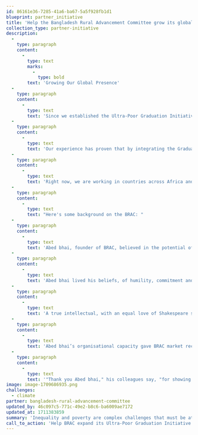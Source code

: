 ```yaml
---
id: 86161e36-7285-41a6-ba67-5a5f928fb1d1
blueprint: partner_initiative
title: 'Help the Bangladesh Rural Advancement Committee grow its global presence.'
collection_type: partner-initiative
description:
  -
    type: paragraph
    content:
      -
        type: text
        marks:
          -
            type: bold
        text: 'Growing Our Global Presence'
  -
    type: paragraph
    content:
      -
        type: text
        text: 'Since we established the Ultra-Poor Graduation Initiative in 2016, BRAC has expanded it to 14 countries around the globe.'
  -
    type: paragraph
    content:
      -
        type: text
        text: 'Our experience has proven that by integrating the Graduation approach into existing poverty alleviation programs, we can achieve positive, long-term impacts for people in extreme poverty in a wide variety of poverty contexts.'
  -
    type: paragraph
    content:
      -
        type: text
        text: 'Right now, we are working in countries across Africa and Asia to support government adoption of Graduation and further scale our approach — all with the goal of enabling 4.6 million more households to lift themselves from extreme poverty by 2026.'
  -
    type: paragraph
    content:
      -
        type: text
        text: "Here's some background on the BRAC: "
  -
    type: paragraph
    content:
      -
        type: text
        text: 'Abed bhai, founder of BRAC, believed in the potential of every person. He wanted to create a world where every person had the opportunity to realise that potential. BRAC grew under Abed bhai’s dogged work ethic, data-driven approach and the magnitude of his vision. He saw inequality and poverty as complex challenges that must be attacked from multiple fronts to systemically eradicate them. Grounded in that philosophy, BRAC’s unique integrated development model emerged, combining social development, humanitarian response, social enterprise, social investments and a university. Throughout all of these initiatives, improving the lives of women and girls was, and still remains, the focus of BRAC’s work. As Abed bhai said many times, “I have met many defeated men in my life. I have never met a defeated woman.”'
  -
    type: paragraph
    content:
      -
        type: text
        text: 'Abed bhai lived his beliefs, of humility, commitment and empathy, through his everyday actions. He would arrive at work early and would usually not leave the office until at least 7pm. He ate USD 0.5 (BDT45) staff meals from the staff canteen every day, and it was a common sight to see his tiffin (meal) box being taken up in the elevator to his office. He spent long periods of time with the people BRAC served, often in rural villages, listening to their needs and challenges. He refused to stay in expensive accommodation when he travelled outside of Bangladesh on BRAC’s work and was known for always asking people not only about work, but also about their hobbies and families, remembering previous conversations with people many years after meeting them. After the sale of his flat in London, Abed bhai did not own another property, choosing to live in rented accommodation until the end of his life.'
  -
    type: paragraph
    content:
      -
        type: text
        text: 'A true intellectual, with an equal love of Shakespeare sonnets and Tagore poems, Abed bhai often recited poetry. He could recall poems of over 100 lines by heart, and often entranced staff with powerful, impromptu recitations. He was fascinated by books, art and culture, and quietly financially supported many social and cultural initiatives in Bangladesh, including literary festivals, the early films of Tareque Masud and other budding artists. He often expressed the aim of development as not just providing people with the opportunity to access basic human rights, but as providing all people with the opportunity to enjoy art and literature. BRAC’s multi-million dollar craft and lifestyle brand Aarong grew out of the desire to create livelihood opportunities for women in rural areas, but also to preserve and celebrate craft traditions such as the UNESCO World Heritage-listed Jamdani (a handloom woven fabric made of cotton, which was historically referred to as muslin). He undertook many literature-related projects, such as abridging almost 40 classic Bengali literary works for people with limited literacy, who are not able to enjoy the original books, and then creating a system of community libraries, including mobile libraries on rickshaws and boats, to get the books to every door.'
  -
    type: paragraph
    content:
      -
        type: text
        text: 'Abed bhai’s organisational capacity gave BRAC market recognition comparable to any of the top international NGOs and his management contribution has been recognised in case studies in business schools in Harvard, Stanford and Princeton. He moved effortlessly between operational efficiency and strategic vision. He was a tough taskmaster. Field meetings under him would go on until deep into the night, discussing the nitty-gritty of operational details. For him, no problem was too small, no problem too insurmountable. He had the gift of spotting potential in ordinary people, and training them into becoming extraordinary leaders. He mentored his staff while giving them full freedom to work, fail and get to work again. In fact, some of BRAC’s biggest impacts were achieved through learning from failures.'
  -
    type: paragraph
    content:
      -
        type: text
        text: '"Thank you Abed bhai," his colleagues say, "for showing us how meaningful one’s life can be – and that a better world is possible. We promise to be worthy of your legacy."'
image: image-1709686935.png
challenges:
  - climate
partner: bangladesh-rural-advancement-committee
updated_by: 46c097c5-771c-49e2-b8c6-ba6009ae7172
updated_at: 1711383859
summary: 'Inequality and poverty are complex challenges that must be attacked from multiple fronts to systemically eradicate them: combining social development, humanitarian response, social enterprise, social investments and a university. Improving the lives of women and girls is the focus of BRAC’s work.'
call_to_action: 'Help BRAC expand its Ultra-Poor Graduation Initiative'
---
```


